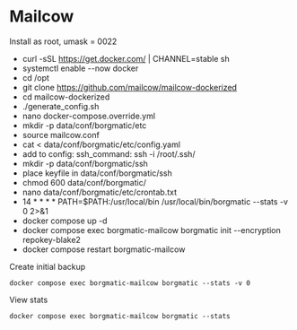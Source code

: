 # Mailcow

Install as root, umask = 0022

- curl -sSL https://get.docker.com/ | CHANNEL=stable sh
- systemctl enable --now docker
- cd /opt
- git clone https://github.com/mailcow/mailcow-dockerized
- cd mailcow-dockerized
- ./generate_config.sh
- nano docker-compose.override.yml
- mkdir -p data/conf/borgmatic/etc
- source mailcow.conf
- cat <<EOF > data/conf/borgmatic/etc/config.yaml
- add to config: ssh_command: ssh -i /root/.ssh/<keyfile>
- mkdir -p data/conf/borgmatic/ssh
- place keyfile in data/conf/borgmatic/ssh
- chmod 600 data/conf/borgmatic/<keyfile>
- nano data/conf/borgmatic/etc/crontab.txt
- 14 * * * * PATH=$PATH:/usr/local/bin /usr/local/bin/borgmatic --stats -v 0 2>&1
- docker compose up -d
- docker compose exec borgmatic-mailcow borgmatic init --encryption repokey-blake2
- docker compose restart borgmatic-mailcow


Create initial backup
```
docker compose exec borgmatic-mailcow borgmatic --stats -v 0
```

View stats
```
docker compose exec borgmatic-mailcow borgmatic --stats
```
